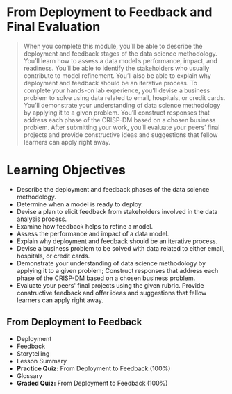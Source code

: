 # From Deployment to Feedback and Final Evaluation
> When you complete this module, you’ll be able to describe the deployment and feedback stages of the data science methodology. You’ll learn how to assess a data model’s performance, impact, and readiness. You’ll be able to identify the stakeholders who usually contribute to model refinement. You’ll also be able to explain why deployment and feedback should be an iterative process. To complete your hands-on lab experience, you’ll devise a business problem to solve using data related to email, hospitals, or credit cards. You’ll demonstrate your understanding of data science methodology by applying it to a given problem. You’ll construct responses that address each phase of the CRISP-DM based on a chosen business problem. After submitting your work, you’ll evaluate your peers’ final projects and provide constructive ideas and suggestions that fellow learners can apply right away.
# Learning Objectives
- Describe the deployment and feedback phases of the data science methodology.
- Determine when a model is ready to deploy.
- Devise a plan to elicit feedback from stakeholders involved in the data analysis process.
- Examine how feedback helps to refine a model.
- Assess the performance and impact of a data model.
- Explain why deployment and feedback should be an iterative process.
- Devise a business problem to be solved with data related to either email, hospitals, or credit cards.
- Demonstrate your understanding of data science methodology by applying it to a given problem; Construct responses that address each phase of the CRISP-DM based on a chosen business problem.
- Evaluate your peers' final projects using the given rubric. Provide constructive feedback and offer ideas and suggestions that fellow learners can apply right away.
## From Deployment to Feedback
- Deployment
- Feedback
- Storytelling
- Lesson Summary
- **Practice Quiz:** From Deployment to Feedback (100%)
- Glossary
- **Graded Quiz:** From Deployment to Feedback (100%)
